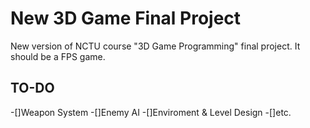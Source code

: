 # New 3D Game Final Project
New version of NCTU course "3D Game Programming" final project. It should be a FPS game.

## TO-DO

-[]Weapon System
-[]Enemy AI
-[]Enviroment & Level Design
-[]etc.
